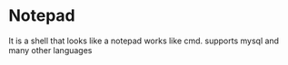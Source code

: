 # Notepad
 It is a shell that looks like a notepad works like cmd. supports mysql and many other languages

